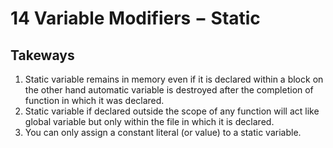 # 14 Variable Modifiers − Static

## Takeways

1. Static variable remains in memory even if it is declared within a block on the other hand automatic variable is destroyed after the completion of function in which it was declared.
2. Static variable if declared outside the scope of any function will act like global variable but only within the file in which it is declared.
3. You can only assign a constant literal (or value) to a static variable.
